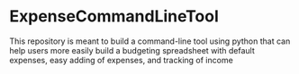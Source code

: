 # ExpenseCommandLineTool
This repository is meant to build a command-line tool using python that can help users more easily build a budgeting spreadsheet with default expenses, easy adding of expenses, and tracking of income
